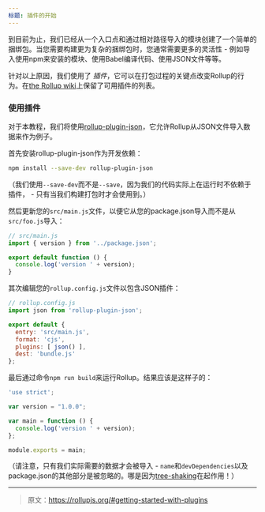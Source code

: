 ```yaml
---
标题: 插件的开始
---
```


到目前为止，我们已经从一个入口点和通过相对路径导入的模块创建了一个简单的捆绑包。当您需要构建更为复杂的捆绑包时，您通常需要更多的灵活性 - 例如导入使用npm来安装的模块、使用Babel编译代码、使用JSON文件等等。

针对以上原因，我们使用了 *插件*，它可以在打包过程的关键点改变Rollup的行为。在[the Rollup wiki](https://github.com/rollup/rollup/wiki/Plugins)上保留了可用插件的列表。

### 使用插件

对于本教程，我们将使用[rollup-plugin-json](https://github.com/rollup/rollup-plugin-json)，它允许Rollup从JSON文件导入数据来作为例子。

首先安装rollup-plugin-json作为开发依赖：

```bash
npm install --save-dev rollup-plugin-json
```

（我们使用`--save-dev`而不是`--save`，因为我们的代码实际上在运行时不依赖于插件， - 只有当我们构建打包时才会使用到。）

然后更新您的`src/main.js`文件，以便它从您的package.json导入而不是从`src/foo.js`导入：

```js
// src/main.js
import { version } from '../package.json';

export default function () {
  console.log('version ' + version);
}
```

其次编辑您的`rollup.config.js`文件以包含JSON插件：

```js
// rollup.config.js
import json from 'rollup-plugin-json';

export default {
  entry: 'src/main.js',
  format: 'cjs',
  plugins: [ json() ],
  dest: 'bundle.js'
};
```

最后通过命令`npm run build`来运行Rollup。结果应该是这样子的：

```js
'use strict';

var version = "1.0.0";

var main = function () {
  console.log('version ' + version);
};

module.exports = main;
```

（请注意，只有我们实际需要的数据才会被导入 - `name`和`devDependencies`以及package.json的其他部分是被忽略的。哪是因为[tree-shaking](#what-is-tree-shaking-)在起作用！）

***

> 原文：https://rollupjs.org/#getting-started-with-plugins
